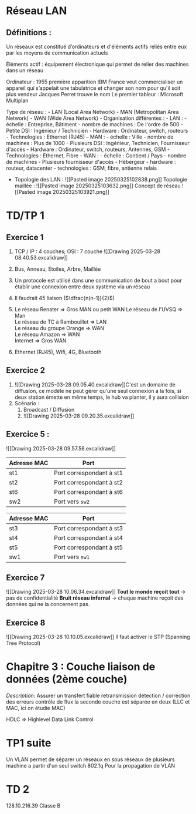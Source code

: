
# Réseau LAN 

## Définitions :

Un réseaux est constitué d’ordinateurs et d'éléments actifs reliés entre eux par les moyens de communication actuels

Éléments actif : équipement électronique qui permet de relier des machines dans un réseau 

Ordinateur : 
	1955 première apparition
	IBM France veut commercialiser un appareil qui s’appelait une tabulatrice et changer son nom pour qu'il soit plus vendeur
	Jacques Perret trouve le nom
	Le premier tableur : Microsoft Multiplan

Type de réseau : 
	- LAN (Local Area Network)
	- MAN (Metropolitan Area Network)
	- WAN (Wide Area Network)
	- Organisation différentes :
		- LAN : 
			- échelle : Entreprise, Bâtiment
			- nombre de machines : De l'ordre de 500
			- Petite DSI : Ingénieur / Technicien
			- Hardware : Ordinateur, switch, routeurs
			- Technologies : Ethernet (RJ45)
		- MAN :
			- échelle : Ville
			- nombre de machines : Plus de 1000
			- Plusieurs DSI : Ingénieur, Technicien, Fournisseur d'accès
			- Hardware : Ordinateur, switch, routeurs, Antennes, GSM
			- Technologies : Ethernet, Fibre
		- WAN :
			- échelle : Contient / Pays
			- nombre de machines 
			- Plusieurs fournisseur d'accès
			- Hébergeur
			- hardware : routeur, datacenter
			- technologies : GSM, fibre, antienne relais

- Topologie des LAN :
	![[Pasted image 20250325102838.png]]
	Topologie maillée : ![[Pasted image 20250325103632.png]]
Concept de réseau
![[Pasted image 20250325103921.png]]

# TD/TP 1

## Exercice 1

1) TCP / IP : 4 couches; OSI : 7 couche
![[Drawing 2025-03-28 08.40.53.excalidraw]]

2) Bus, Anneau, Etoiles, Arbre, Maillée
3) Un protocole est utilisé dans une communication de bout a bout pour établir une connexion entre deux système via un réseau
4) Il faudrait 45 liaison ($\dfrac{n(n-1)}{2}$) 
5) Le réseau Renater => Gros MAN ou petit WAN
Le réseau de l'UVSQ => Man<br>Le réseau de TC à Rambouillet => LAN<br>Le réseau du groupe Orange => WAN<br>Le réseau Amazon => WAN<br>Internet => Gros WAN

6) Ethernet (RJ45), Wifi, 4G, Bluetooth
## Exercice 2
1) ![[Drawing 2025-03-28 09.05.40.excalidraw]]C'est un domaine de diffusion, ce modèle ne peut gérer qu'une seul connexion a la fois, si deux station émette en même temps, le hub va planter, il y aura collision
2) Scénario : 
	1) Broadcast / Diffusion
	2) ![[Drawing 2025-03-28 09.20.35.excalidraw]]
## Exercice 5 :
![[Drawing 2025-03-28 09.57.56.excalidraw]]

|Adresse MAC|Port|
|---|---|
|st1|Port correspondant à st1|
|st2|Port correspondant à st2|
|st6|Port correspondant à st6|
|sw2|Port vers `sw2`|

| Adresse MAC | Port                     |
| ----------- | ------------------------ |
| st3         | Port correspondant à st3 |
| st4         | Port correspondant à st4 |
| st5         | Port correspondant à st5 |
| sw1         | Port vers `sw1`          |

## Exercice 7

![[Drawing 2025-03-28 10.06.34.excalidraw]]
**Tout le monde reçoit tout** → pas de confidentialité
**Bruit réseau infernal** → chaque machine reçoit des données qui ne la concernent pas.


## Exercice 8
![[Drawing 2025-03-28 10.10.05.excalidraw]]
Il faut activer le STP (Spanning Tree Protocol)

# Chapitre 3 : Couche liaison de données (2ème couche)

*Description*:
	Assurer un transfert fiable
		retransmission
		détection / correction des erreurs
		contrôle de flux
	la seconde couche est séparée en deux (LLC et MAC, ici on étudie MAC)
	
HDLC => Highlevel Data Link Control


# TP1 suite

Un VLAN permet de séparer un réseaux en sous réseaux de plusieurs machine a partir d'un seul switch
802.1q Pour la propagation de VLAN

# TD 2 

128.10.216.39 Classe B

